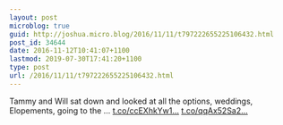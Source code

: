 ```yaml
---
layout: post
microblog: true
guid: http://joshua.micro.blog/2016/11/11/t797222655225106432.html
post_id: 34644
date: 2016-11-12T10:41:07+1100
lastmod: 2019-07-30T17:41:20+1100
type: post
url: /2016/11/11/t797222655225106432.html
---
```

Tammy and Will sat down and looked at all the options, weddings, Elopements, going to the … [t.co/ccEXhkYw1...](https://t.co/ccEXhkYw1O) [t.co/qqAx52Sa2...](https://t.co/qqAx52Sa2i)
